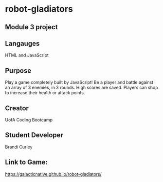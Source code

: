 # robot-gladiators

## Module 3 project

## Langauges
HTML and JavaScript

## Purpose
Play a game completely built by JavaScript!
Be a player and battle against an array of 3 enemies, in 3 rounds. High scores are saved. Players can shop to increase their health or attack points. 

## Creator
UofA Coding Bootcamp

## Student Developer
Brandi Curley

## Link to Game:
https://galacticnative.github.io/robot-gladiators/



